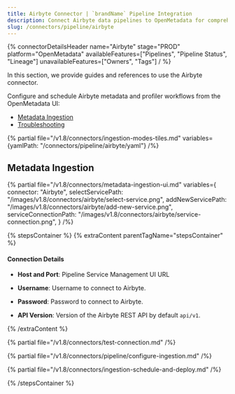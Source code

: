 ```yaml
---
title: Airbyte Connector | `brandName` Pipeline Integration
description: Connect Airbyte data pipelines to OpenMetadata for comprehensive data lineage tracking, metadata discovery, and pipeline monitoring. Setup guide included.
slug: /connectors/pipeline/airbyte
---
```


{% connectorDetailsHeader
name="Airbyte"
stage="PROD"
platform="OpenMetadata"
availableFeatures=["Pipelines", "Pipeline Status", "Lineage"]
unavailableFeatures=["Owners", "Tags"]
/ %}

In this section, we provide guides and references to use the Airbyte connector.

Configure and schedule Airbyte metadata and profiler workflows from the OpenMetadata UI:

- [Metadata Ingestion](#metadata-ingestion)
- [Troubleshooting](/connectors/pipeline/airbyte/troubleshooting)

{% partial file="/v1.8/connectors/ingestion-modes-tiles.md" variables={yamlPath: "/connectors/pipeline/airbyte/yaml"} /%}

## Metadata Ingestion

{% partial 
  file="/v1.8/connectors/metadata-ingestion-ui.md" 
  variables={
    connector: "Airbyte", 
    selectServicePath: "/images/v1.8/connectors/airbyte/select-service.png",
    addNewServicePath: "/images/v1.8/connectors/airbyte/add-new-service.png",
    serviceConnectionPath: "/images/v1.8/connectors/airbyte/service-connection.png",
} 
/%}

{% stepsContainer %}
{% extraContent parentTagName="stepsContainer" %}

#### Connection Details

- **Host and Port**: Pipeline Service Management UI URL

- **Username**: Username to connect to Airbyte.

- **Password**: Password to connect to Airbyte.

- **API Version**: Version of the Airbyte REST API by default `api/v1`.

{% /extraContent %}

{% partial file="/v1.8/connectors/test-connection.md" /%}

{% partial file="/v1.8/connectors/pipeline/configure-ingestion.md" /%}

{% partial file="/v1.8/connectors/ingestion-schedule-and-deploy.md" /%}

{% /stepsContainer %}
